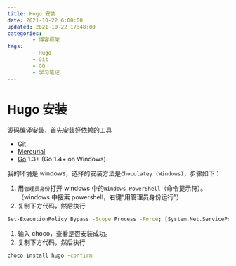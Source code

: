 ```yaml
---
title: Hugo 安装
date: 2021-10-22 6:00:00
updated: 2021-10-22 17:48:00
categories:
        - 博客框架
tags:
        - Hugo
        - Git
        - GO
        - 学习笔记
---
```


# Hugo 安装

源码编译安装，首先安装好依赖的工具

- [Git](http://git-scm.com/)
- [Mercurial](http://mercurial.selenic.com/)
- [Go](http://golang.org/) 1.3+ (Go 1.4+ on Windows)

我的环境是 windows，选择的安装方法是`Chocolatey (Windows)`，步骤如下：

1. 用`管理员身份`打开 windows 中的`Windows PowerShell`（命令提示符）。（windows 中搜索 powershell，右键“用管理员身份运行”）
2. 复制下方代码，然后执行

```bash
Set-ExecutionPolicy Bypass -Scope Process -Force; [System.Net.ServicePointManager]::SecurityProtocol = [System.Net.ServicePointManager]::SecurityProtocol -bor 3072; iex ((New-Object System.Net.WebClient).DownloadString('https://chocolatey.org/install.ps1'))
```

1. 输入 choco，查看是否安装成功。
2. 复制下方代码，然后执行

```bash
choco install hugo -confirm
```
